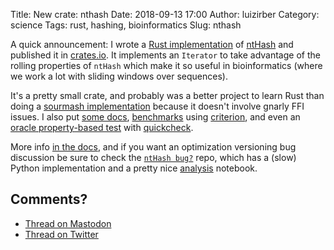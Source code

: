 Title: New crate: nthash
Date: 2018-09-13 17:00
Author: luizirber
Category: science
Tags: rust, hashing, bioinformatics
Slug: nthash

A quick announcement: I wrote a [Rust implementation][5] of [ntHash][0] and published
it in [crates.io][1]. It implements an `Iterator` to take advantage of the
rolling properties of `ntHash` which make it so useful in bioinformatics (where
we work a lot with sliding windows over sequences).

It's a pretty small crate, and probably was a better project to learn Rust than
doing a [sourmash implementation][8] because it doesn't involve gnarly FFI
issues. I also put [some docs][9], [benchmarks][10] using [criterion][11],
and even an [oracle property-based test][12] with [quickcheck][13].

More info [in the docs][2], and if you want an <strikethrough>optimization</strikethrough> versioning bug
discussion be sure to check the [`ntHash bug?`][4] repo,
which has a (slow) Python implementation and a pretty nice [analysis][3] notebook.

## Comments?

- [Thread on Mastodon][6]
- [Thread on Twitter][7]

[0]: https://github.com/bcgsc/ntHash
[1]: https://crates.io/crates/nthash
[2]: https://docs.rs/nthash/
[3]: https://nbviewer.jupyter.org/github/luizirber/nthash_bug/blob/master/analysis.ipynb
[4]: https://github.com/luizirber/nthash_bug
[5]: https://github.com/luizirber/nthash
[6]: https://social.lasanha.org/@luizirber/100721133117928424
[7]: https://twitter.com/luizirber/status/1040386666089705472
[8]: {filename}/2018-08-24-sourmash-rust.md
[9]: https://github.com/luizirber/nthash/blob/d0c16d7deb0a78b8aeb29090db91bba954c14fe8/src/lib.rs#L91
[10]: https://github.com/luizirber/nthash/blob/d0c16d7deb0a78b8aeb29090db91bba954c14fe8/benches/nthash.rs#L11
[11]: https://japaric.github.io/criterion.rs/
[12]: https://github.com/luizirber/nthash/blob/d0c16d7deb0a78b8aeb29090db91bba954c14fe8/tests/nthash.rs#L80
[13]: https://github.com/BurntSushi/quickcheck
